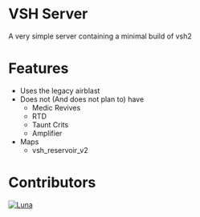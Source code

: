 # VSH Server

A very simple server containing a minimal build of vsh2

# Features

* Uses the legacy airblast
* Does not (And does not plan to) have
  * Medic Revives
  * RTD
  * Taunt Crits
  * Amplifier
* Maps
  * vsh_reservoir_v2

# Contributors

[![Luna](https://avatars.githubusercontent.com/u/87616614?s=96&v=4)](https://github.com/InLieuOfLuna)
